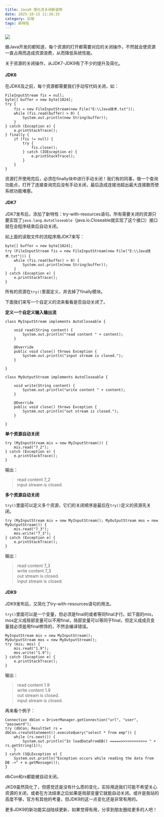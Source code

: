 ```yaml
---
title: Java9 简化流关闭新姿势
date: 2025-10-15 11:36:33
category: 后端
tags: 新特性
---
```

![](http://img.javastack.cn/18-2-27/87594869.jpg)

做Java开发的都知道，每个资源的打开都需要对应的关闭操作，不然就会使资源一直占用而造成资源浪费，从而降低系统性能。

关于资源的关闭操作，从JDK7-JDK9有了不少的提升及简化。

#### JDK6

在JDK6及之前，每个资源都需要我们手动写代码关闭，如：

```
FileInputStream fis = null;
byte[] buffer = new byte[1024];
try {
	fis = new FileInputStream(new File("E:\\Java技术.txt"));
	while (fis.read(buffer) > 0) {
		System.out.println(new String(buffer));
	}
} catch (Exception e) {
	e.printStackTrace();
} finally {
	if (fis != null) {
		try {
			fis.close();
		} catch (IOException e) {
			e.printStackTrace();
		}
	}
}
```

资源打开使用完后，必须在finally块中进行手动关闭！我们有的同事，做一个查询功能点，打开了连接查询完后没有手动关闭，最后造成连接池超出最大连接数而使系统功能堵塞。

#### JDK7

JDK7发布后，添加了新特性：try-with-resources语句。所有需要关闭的资源只要实现了`java.lang.AutoCloseable`（java.io.Closeable就实现了这个接口）接口就在会程序结束后自动关闭。

如上面的读取文件的流程序用JDK7来写：

```
byte[] buffer = new byte[1024];
try (FileInputStream fis = new FileInputStream(new File("E:\\Java技术.txt"))) {
	while (fis.read(buffer) > 0) {
		System.out.println(new String(buffer));
	}
} catch (Exception e) {
	e.printStackTrace();
}
```

所有的资源在`try()`里面定义，并去掉了finally模块。

下面我们来写一个自定义的流来看看是否自动关闭了。

**定义一个自定义输入输出流**

```
class MyInputStream implements AutoCloseable {

	void read(String content) {
		System.out.println("read content " + content);
	}

	@Override
	public void close() throws Exception {
		System.out.println("input stream is closed.");
	}

}

class MyOutputStream implements AutoCloseable {

	void write(String content) {
		System.out.println("write content " + content);
	}

	@Override
	public void close() throws Exception {
		System.out.println("out stream is closed.");
	}

}
```

**单个资源自动关闭**

```
try (MyInputStream mis = new MyInputStream()) {
	mis.read("7_2");
} catch (Exception e) {
	e.printStackTrace();
}
```

输出：

> read content 7_2\
> input stream is closed.

**多个资源自动关闭**

`try()`里面可以定义多个资源，它们的关闭顺序是最后在`try()`定义的资源先关闭。

```
try (MyInputStream mis = new MyInputStream(); MyOutputStream mos = new MyOutputStream()) {
	mis.read("7_3");
	mos.write("7_3");
} catch (Exception e) {
	e.printStackTrace();
}
```

输出：

> read content 7_3\
> write content 7_3\
> out stream is closed.\
> input stream is closed.

#### JDK9

JDK9发布后，又简化了try-with-resources语句的用法。

`try()`里面可以是一个变量，但必须是final的或者等同final才行。如下面的mis，mos定义成局部变量可以不用final，局部变量可以等同于final，但定义成成员变量就必须是用final修饰的，不然会编译错误。

```
MyInputStream mis = new MyInputStream();
MyOutputStream mos = new MyOutputStream();
try (mis; mos) {
	mis.read("1.9");
	mos.write("1.9");
} catch (Exception e) {
	e.printStackTrace();
}
```

输出：

> read content 1.9\
> write content 1.9\
> out stream is closed.\
> input stream is closed.

再来看个例子：

```
Connection dbCon = DriverManager.getConnection("url", "user", "password");
try (dbCon; ResultSet rs = dbCon.createStatement().executeQuery("select * from emp")) {
    while (rs.next()) {
        System.out.println("In loadDataFromDB() =====>>>>>>>>>>>> " + rs.getString(1));
    }
} catch (SQLException e) {
    System.out.println("Exception occurs while reading the data from DB ->" + e.getMessage());
}
```

dbCon和rs都能被自动关闭。

JKD9虽然简化了，但感觉还是没有什么质的变化，实际用途我们可能不希望关心资源的关闭，或者在方法结束之后如果是局部变量它就能自动关闭。或许是我站的高度不够，官方有其他的考量，但JDK9的这一点变化还是非常有用的。

更多JDK9的新功能实战陆续更新，如果觉得有用，分享到朋友圈给更多的人吧！


